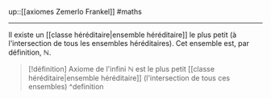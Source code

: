 up::[[axiomes Zemerlo Frankel]]
#maths

---
Il existe un [[classe héréditaire|ensemble héréditaire]] le plus petit (à l'intersection de tous les ensembles héréditaires).
Cet ensemble est, par définition, $\mathbb{N}$.

> [!définition] Axiome de l'infini
> $\mathbb{N}$ est le plus petit [[classe héréditaire|ensemble héréditaire]] (l'intersection de tous ces ensembles)
^definition

